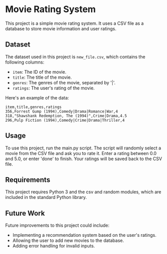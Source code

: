 # Movie Rating System

This project is a simple movie rating system. It uses a CSV file as a database to store movie information and user ratings.

## Dataset

The dataset used in this project is `new_file.csv`, which contains the following columns:

- `item`: The ID of the movie.
- `title`: The title of the movie.
- `genres`: The genres of the movie, separated by '|'.
- `ratings`: The user's rating of the movie.

Here's an example of the data:

```csv
item,title,genres,ratings
356,Forrest Gump (1994),Comedy|Drama|Romance|War,4
318,"Shawshank Redemption, The (1994)",Crime|Drama,4.5
296,Pulp Fiction (1994),Comedy|Crime|Drama|Thriller,4
```
## Usage
To use this project, run the main.py script. The script will randomly select a movie from the CSV file and ask you to rate it. Enter a rating between 0.0 and 5.0, or enter 'done' to finish. Your ratings will be saved back to the CSV file.

## Requirements
This project requires Python 3 and the csv and random modules, which are included in the standard Python library.

## Future Work
Future improvements to this project could include:
- Implementing a recommendation system based on the user's ratings.
- Allowing the user to add new movies to the database.
- Adding error handling for invalid inputs.

